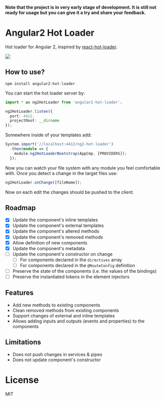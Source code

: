 **Note that the project is in very early stage of development. It is still not ready for usage but you can give it a try and share your feedback.**

# Angular2 Hot Loader

Hot loader for Angular 2, inspired by [react-hot-loader](https://github.com/gaearon/react-hot-loader).

[![](http://s12.postimg.org/49uakspe5/Screen_Shot_2015_10_26_at_01_50_48.png)](https://www.youtube.com/watch?v=S9pKbi3WrCM)

## How to use?

```
npm install angular2-hot-loader
```

You can start the hot loader server by:

```ts
import * as ng2HotLoader from 'angular2-hot-loader';

ng2HotLoader.listen({
  port: 4412,
  projectRoot: __dirname
});
```

Somewhere inside of your templates add:

```ts
System.import('//localhost:4412/ng2-hot-loader')
  .then(module => {
    module.ng2HotLoaderBootstrap(AppCmp, [PROVIDERS]);
  });
```

Now you can watch your file system with any module you feel comfortable with. Once you detect a change in the target files use:

```ts
ng2HotLoader.onChange([fileName]);
```

Now on each edit the changes should be pushed to the client.

## Roadmap

- [x] Update the component's inline templates
- [x] Update the component's external templates
- [x] Update the component's altered methods
- [x] Update the component's removed methods
- [x] Allow definition of new components
- [x] Update the component's metadata
- [ ] Update the component's constructor on change
    - [ ] For components declared in the `directives` array
    - [ ] For components declared in the `@RouteConfig` definition
- [ ] Preserve the state of the components (i.e. the values of the bindings)
- [ ] Preserve the instantiated tokens in the element injectors

## Features

- Add new methods to existing components
- Clean removed methods from existing components
- Support changes of external and inline templates
- Allows adding inputs and outputs (events and properties) to the components

## Limitations

- Does not push changes in services & pipes
- Does not update component's constructor

# License

MIT

